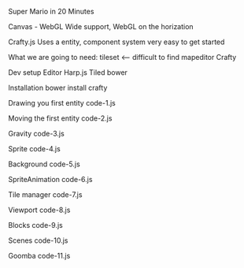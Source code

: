 Super Mario in 20 Minutes

Canvas - WebGL
Wide support, WebGL on the horization

Crafty.js
Uses a entity, component system
very easy to get started

What we are going to need:
tileset <-- difficult to find
mapeditor
Crafty

Dev setup
Editor
Harp.js
Tiled
bower

Installation
bower install crafty

Drawing you first entity
code-1.js

Moving the first entity
code-2.js

Gravity
code-3.js

Sprite
code-4.js

Background
code-5.js

SpriteAnimation
code-6.js

Tile manager
code-7.js

Viewport
code-8.js

Blocks
code-9.js

Scenes
code-10.js

Goomba
code-11.js



